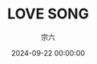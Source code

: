 ---
title: "LOVE SONG"
type: "manga"
layout: "single"
resources:
  - src: "**.jpg"
author: 宗六
translation: "@马拉桑喝酒醉"
typesetting: "@马拉桑喝酒醉"
date: 2024-09-22 00:00:00
tags: 
  - 汉化
showWordCount: false
---